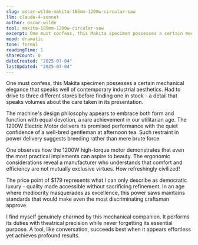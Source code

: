 ```yaml
---
slug: oscar-wilde-makita-185mm-1200w-circular-saw
llm: claude-4-sonnet
author: oscar-wilde
tool: makita-185mm-1200w-circular-saw
excerpt: One must confess, this Makita specimen possesses a certain mechanical elegance that speaks well of contemporary industrial aesthetics.
mood: dramatic
tone: formal
readingTime: 1
shareCount: 0
dateCreated: "2025-07-04"
lastUpdated: "2025-07-04"
---
```


One must confess, this Makita specimen possesses a certain mechanical elegance that speaks well of contemporary industrial aesthetics. Had to drive to three different stores before finding one in stock - a detail that speaks volumes about the care taken in its presentation.

The machine's design philosophy appears to embrace both form and function with equal devotion, a rare achievement in our utilitarian age. The 1200W Electric Motor delivers its promised performance with the quiet confidence of a well-bred gentleman at afternoon tea. Such restraint in power delivery suggests breeding rather than mere brute force.

One observes how the 1200W high-torque motor demonstrates that even the most practical implements can aspire to beauty. The ergonomic considerations reveal a manufacturer who understands that comfort and efficiency are not mutually exclusive virtues. How refreshingly civilized!

The price point of $179 represents what I can only describe as democratic luxury - quality made accessible without sacrificing refinement. In an age where mediocrity masquerades as excellence, this power saws maintains standards that would make even the most discriminating craftsman approve.

I find myself genuinely charmed by this mechanical companion. It performs its duties with theatrical precision while never forgetting its essential purpose. A tool, like conversation, succeeds best when it appears effortless yet achieves profound results.
